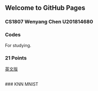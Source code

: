 ## Welcome to GitHub Pages
### CS1807 Wenyang Chen U201814680
### Codes

For studying.

### 21 Points
<table border="0">
  <tr>
    <a href="/21 Points">英文版</a>
  </tr>
</table>
### KNN MNIST
